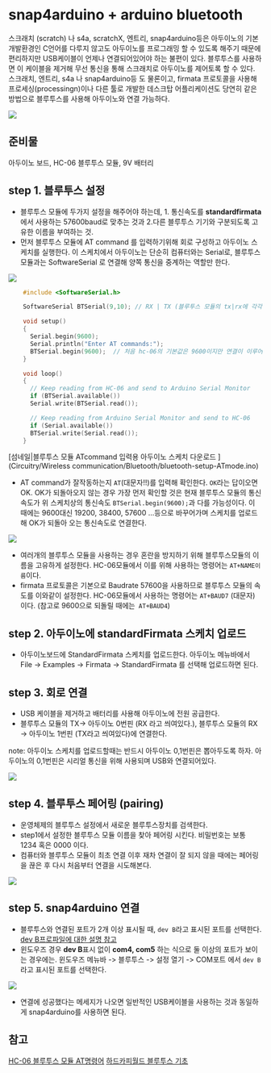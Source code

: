 # snap4arduino + arduino bluetooth

스크래치 (scratch) 나 s4a, scratchX, 엔트리, snap4arduino등은 아두이노의 기본 개발환경인 C언어를 다루지 않고도 아두이노를 프로그래밍 할 수 있도록 해주기 때문에 편리하지만 USB케이블이 언제나 연결되어있어야 하는 불편이 있다. 블루투스를 사용하면 이 케이블을 제거해 무선 통신을 통해 스크래치로 아두이노를 제어토록 할 수 있다. 스크래치, 엔트리, s4a 나 snap4arduino등 도 물론이고, firmata 프로토콜을 사용해 프로세싱(processingn)이나 다른 툴로 개발한 데스크탑 어플리케이션도 당연히 같은 방법으로 블루투스를 사용해 아두이노와 연결 가능하다.

![](https://www.youtube.com/watch?v=vcpCOqo4G0c)

## 준비물
아두이노 보드, HC-06 블루투스 모듈, 9V 배터리

## step 1. 블루투스 설정

- 블루투스 모듈에 두가지 설정을 해주어야 하는데, 1. 통신속도를 **standardfirmata** 에서 사용하는 57600baud로 맞추는 것과 2.다른 블루투스 기기와 구분되도록 고유한 이름을 부여하는 것.
- 먼저 블루투스 모듈에 AT command 를 입력하기위해 회로 구성하고 아두이노 스케치를 실행한다. 이 스케치에서 아두이노는 단순히 컴퓨터와는 Serial로, 블루투스 모듈과는 SoftwareSerial 로 연결해 양쪽 통신을 중계하는 역할만 한다.

![](https://cl.ly/1d1x0u2L231G/bluetooth%20ATcommand.png)

```cpp
    #include <SoftwareSerial.h>

    SoftwareSerial BTSerial(9,10); // RX | TX (블루투스 모듈의 tx|rx에 각각 연결

    void setup()
    {
      Serial.begin(9600);
      Serial.println("Enter AT commands:");
      BTSerial.begin(9600);  // 처음 hc-06의 기본값은 9600이지만 연결이 이루어지지 않으면 19200, 38400, 57600 ...등으로 바꾸어가며 시도한다.
    }

    void loop()
    {
      // Keep reading from HC-06 and send to Arduino Serial Monitor
      if (BTSerial.available())
      Serial.write(BTSerial.read());

      // Keep reading from Arduino Serial Monitor and send to HC-06
      if (Serial.available())
      BTSerial.write(Serial.read());
    }
```
[섬네일|블루투스 모듈 ATcommand 입력용 아두이노 스케치 다운로드 ](Circuitry/Wireless communication/Bluetooth/bluetooth-setup-ATmode.ino)

* AT command가 잘작동하는지 `AT`(대문자!!)를 입력해 확인한다. `OK`라는 답이오면 OK. OK가 되돌아오지 않는 경우 가장 먼저 확인할 것은 현재 블루투스 모듈의 통신속도가 위 스케치상의 통신속도 `BTSerial.begin(9600);`과 다를 가능성이다. 이 때에는 9600대신 19200, 38400, 57600 ...등으로 바꾸어가며 스케치를 업로드 해 OK가 되돌아 오는 통신속도로 연결한다.

![](https://cl.ly/262Q0A150d3W/Screen%20Recording%202017-07-02%20at%2005.58%20PM.gif)

* 여러개의 블루투스 모듈을 사용하는 경우 혼란을 방지하기 위해 블루투스모듈의 이름을 고유하게 설정한다. HC-06모듈에서 이를 위해 사용하는 명령어는 `AT+NAME이름`이다.
* firmata 프로토콜은 기본으로 Baudrate 57600을 사용하므로 블루투스 모듈의 속도를 이와같이 설정한다. HC-06모듈에서 사용하는 명령어는 `AT+BAUD7` (대문자) 이다. (참고로 9600으로 되돌릴 때에는` AT+BAUD4`)

## step 2. 아두이노에 standardFirmata 스케치 업로드
  - 아두이노보드에 StandardFirmata 스케치를 업로드한다.
  아두이노 메뉴바에서 File -> Examples -> Firmata -> StandardFirmata 를 선택해 업로드하면 된다.

## step 3. 회로 연결
  - USB 케이블을 제거하고 배터리를 사용해 아두이노에 전원 공급한다.
  - 블루투스 모듈의 TX-> 아두이노 0번핀 (RX 라고 씌여있다.), 블루투스 모듈의 RX -> 아두이노 1번핀 (TX라고 씌여있다)에 연결한다.

note: 아두이노 스케치를 업로드할때는 반드시 아두이노 0,1번핀은 뽑아두도록 하자. 아두이노의 0,1번핀은 시리얼 통신을 위해 사용되며 USB와 연결되어있다.

![](https://cl.ly/1E2R2U3V3K44/bluetooth-snap4arduino%20connection.png)

## step 4. 블루투스 페어링 (pairing)
- 운영체제의 블루투스 설정에서 새로운 블루투스장치를 검색한다.
- step1에서 설정한 블루투스 모듈 이름을 찾아 페어링 시킨다. 비밀번호는 보통 1234 혹은 0000 이다.
- 컴퓨터와 블루투스 모듈이 최초 연결 이후 재차 연결이 잘 되지 않을 때에는 페어링을 끊은 후 다시 처음부터 연결을
  시도해본다.

![](http://cl.ly/373b0V081b1G/Screen%20Recording%202017-06-02%20at%2010.43%20PM.gif)

## step 5. snap4arduino 연결
- 블루투스와 연결된 포트가 2개 이상 표시될 때, `dev B`라고 표시된 포트를 선택한다.  
  [dev B프로파일에 대한 설명 참고](http://www.mt-system.ru/sites/default/files/documents/iwrap_spp_application_note_0.pdf)
- 윈도우즈 경우 **dev B**표시 없이 **com4, com5** 하는 식으로 둘 이상의 포트가 보이는 경우에는.
  윈도우즈 메뉴바 -\> 블루투스 -\> 설정 열기 -\> COM포트  에서 `dev B`라고 표시된 포트를
  선택한다.

![](https://d3vv6lp55qjaqc.cloudfront.net/items/0N1N3Z2L3y1N280y3q33/Screen%20recording%202017-06-02%20at%2011.41.36%20PM.gif)

- 연결에 성공했다는 메세지가 나오면 일반적인 USB케이블을 사용하는 것과 동일하게 snap4arduino를 사용하면 된다.

## 참고

[HC-06 블루투스 모듈 AT명령어](http://www.micro4you.com/files/ElecFreaks/Bluetooth%20HC-06.pdf)
[하드카피월드 블루투스 기초](http://www.hardcopyworld.com/ngine/aduino/index.php/archives/2101)
